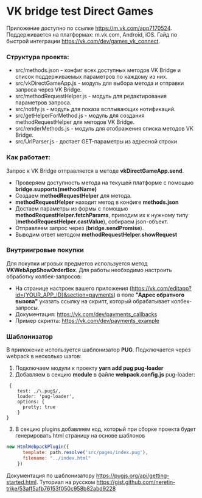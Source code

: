 # VK bridge test Direct Games

Приложение доступно по ссылке https://m.vk.com/app7170524. Поддерживается на платформах: m.vk.com, Android, iOS. 
Гайд по быстрой интеграции https://vk.com/dev/games_vk_connect. 

### Структура проекта:

- src/methods.json - конфиг всех доступных методов VK Bridge и список поддерживаемых параметров по каждому из них.
- src/vkDirectGameApp.js - модуль для выбора метода и отправки запроса через VK Bridge.
- src/methodRequestHelper.js - модуль для редактирования параметров запроса.
- src/notify.js - модуль для показа всплывающих нотификаций.
- src/getHelperForMethod.js - модуль для создания methodRequestHelper для методов VK Bridge.
- src/renderMethods.js - модуль для отображения списка методов VK Bridge.
- src/UrlParser.js - достает GET-параметры из адресной строки

### Как работает:
 
Запрос к VK Bridge отправляется в методе **vkDirectGameApp.send**. 
- Проверяем доступность метода на текущей платформе с помощью **bridge.supports(methodName)**
- Создаем **methodRequestHelper** для метода.
- **methodRequestHelper** находит метод в конфиге **methods.json**
- Достаем параметры из формы  с помощью **methodRequestHelper.fetchParams**, приводим их к нужному типу (**methodRequestHelper.castValue**), собираем json-объект. 
- Отправляем запрос через (**bridge.sendPromise**).
- Выводим ответ методом **methodRequestHelper.showRequest**


### Внутриигровые покупки

Для покупки игровых предметов используется метод **VKWebAppShowOrderBox**. Для работы необходимо настроить обработку колбек-запросов: 
- На странице настроек вашего приложения (https://vk.com/editapp?id={YOUR_APP_ID}&section=payments) в поле **"Адрес обратного вызова"** указать ссылку на скрипт, который обрабатывает колбек-запросы. 
- Документация: https://vk.com/dev/payments_callbacks
- Пример скрипта: https://vk.com/dev/payments_example

### Шаблонизатор

В приложение используется шаблонизатор **PUG**. Подключается через webpack в несколько шагов:
1. Подключаем модули к проекту **yarn add pug pug-loader**
2. Добавляем в секцию **module** в файле **webpack.config.js** pug-loader:
```text
 {
    test: ,/\.pug$/,
    loader: 'pug-loader',
    options: {
      pretty: true
    }
}
```
3. В секцию plugins добавляем код, который при сборке проекта будет генерировать html страницу на основе шаблонов
```js
new HtmlWebpackPlugin({
      template: path.resolve('src/pages/index.pug'),
      filename: "../index.html"
    })
```

Документация по шаблонизатору https://pugjs.org/api/getting-started.html.
Туториал на русском https://gist.github.com/neretin-trike/53aff5afb76153f050c958b82abd9228
